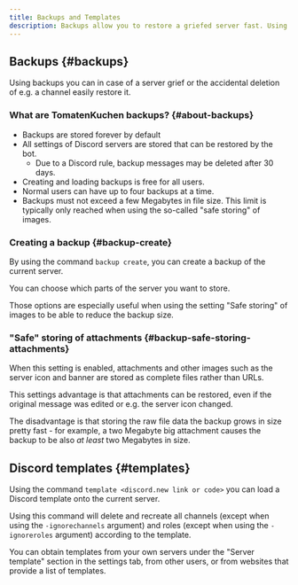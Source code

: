```yaml
---
title: Backups and Templates
description: Backups allow you to restore a griefed server fast. Using templates you can easily use from other users published server designs on an existing server.
---
```


## Backups {#backups}

Using backups you can in case of a server grief or the accidental deletion of e.g. a channel easily restore it.

### What are TomatenKuchen backups? {#about-backups}

- Backups are stored forever by default
- All settings of Discord servers are stored that can be restored by the bot.
	- Due to a Discord rule, backup messages may be deleted after 30 days.
- Creating and loading backups is free for all users.
- Normal users can have up to four backups at a time.
- Backups must not exceed a few Megabytes in file size. This limit is typically only reached when using the so-called "safe storing" of images.

### Creating a backup {#backup-create}

By using the command `backup create`, you can create a backup of the current server.

You can choose which parts of the server you want to store.

Those options are especially useful when using the setting "Safe storing" of images to be able to reduce the backup size.

### "Safe" storing of attachments {#backup-safe-storing-attachments}

When this setting is enabled, attachments and other images such as the server icon and banner are stored as complete files rather than URLs.

This settings advantage is that attachments can be restored, even if the original message was edited or e.g. the server icon changed.

The disadvantage is that storing the raw file data the backup grows in size pretty fast - for example, a two Megabyte big attachment causes the backup to be also *at least* two Megabytes in size.

## Discord templates {#templates}

Using the command `template <discord.new link or code>` you can load a Discord template onto the current server.

Using this command will delete and recreate all channels (except when using the `-ignorechannels` argument) and roles (except when using the `-ignoreroles` argument) according to the template.

You can obtain templates from your own servers under the "Server template" section in the settings tab, from other users, or from websites that provide a list of templates.
